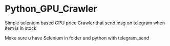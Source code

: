 # Python_GPU_Crawler
Simple selenium based GPU price Crawler that send msg on telegram when item is in stock

Make sure u have Selenium in folder and python with telegram_send 
